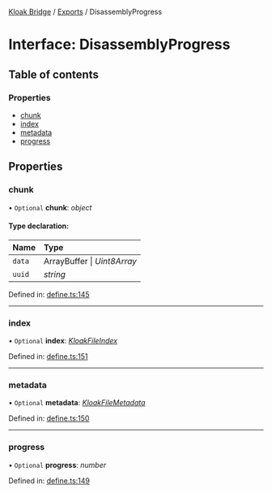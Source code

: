 [Kloak Bridge](../README.md) / [Exports](../modules.md) / DisassemblyProgress

# Interface: DisassemblyProgress

## Table of contents

### Properties

- [chunk](disassemblyprogress.md#chunk)
- [index](disassemblyprogress.md#index)
- [metadata](disassemblyprogress.md#metadata)
- [progress](disassemblyprogress.md#progress)

## Properties

### chunk

• `Optional` **chunk**: *object*

#### Type declaration:

Name | Type |
:------ | :------ |
`data` | ArrayBuffer \| *Uint8Array* |
`uuid` | *string* |

Defined in: [define.ts:145](https://github.com/CoNET-project/kloak-bridge/blob/9c14d8e/src/define.ts#L145)

___

### index

• `Optional` **index**: [*KloakFileIndex*](kloakfileindex.md)

Defined in: [define.ts:151](https://github.com/CoNET-project/kloak-bridge/blob/9c14d8e/src/define.ts#L151)

___

### metadata

• `Optional` **metadata**: [*KloakFileMetadata*](kloakfilemetadata.md)

Defined in: [define.ts:150](https://github.com/CoNET-project/kloak-bridge/blob/9c14d8e/src/define.ts#L150)

___

### progress

• `Optional` **progress**: *number*

Defined in: [define.ts:149](https://github.com/CoNET-project/kloak-bridge/blob/9c14d8e/src/define.ts#L149)
